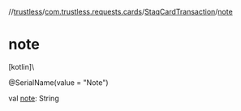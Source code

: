 //[trustless](../../../index.md)/[com.trustless.requests.cards](../index.md)/[StaqCardTransaction](index.md)/[note](note.md)

# note

[kotlin]\

@SerialName(value = &quot;Note&quot;)

val [note](note.md): String
